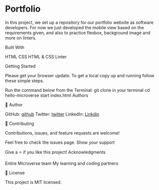 # Portfolio
In this project, we set up a repository for our portfolio website as software developers. For now we just developed the mobile view based on the requirements given, and also to practice flexbox, background image and more on linters.

Built With

HTML
CSS
HTML & CSS Linter

Getting Started

Please get your browser update. To get a local copy up and running follow these simple steps.

Run the command below from the Terminal: git clone in your terminal cd hello-microverse start index.html Authors

👤 Author

GitHub: [github](https://github.com/VSeray)
Twitter: [twitter](https://twitter.com/home)
LinkedIn: [Linkdin](https://www.linkedin.com/in/vana-seraydarian-936687191/?lipi=urn%3Ali%3Apage%3Ad_flagship3_feed%3BNyso4dw6Tz6UBL%2Fqkjvtvw%3D%3D)

🤝 Contributing

Contributions, issues, and feature requests are welcome!

Feel free to check the issues page. Show your support

Give a ⭐️ if you like this project! Acknowledgments

Entire Microverse team
My learning and coding partners

📝 License

This project is MIT licensed.